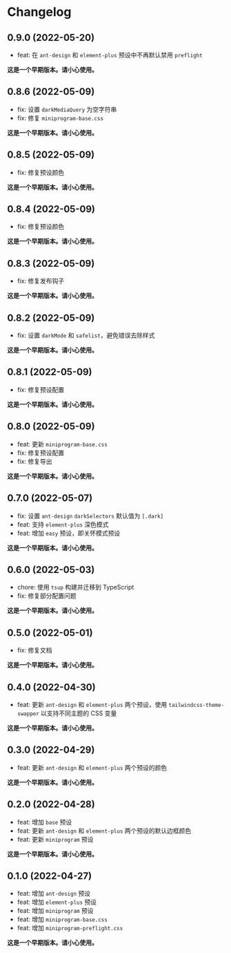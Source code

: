 # Changelog

## 0.9.0 (2022-05-20)

- feat: 在 `ant-design` 和 `element-plus` 预设中不再默认禁用 `preflight`

**这是一个早期版本。请小心使用。**

## 0.8.6 (2022-05-09)

- fix: 设置 `darkMediaQuery` 为空字符串
- fix: 修复 `miniprogram-base.css`

**这是一个早期版本。请小心使用。**

## 0.8.5 (2022-05-09)

- fix: 修复预设颜色

**这是一个早期版本。请小心使用。**

## 0.8.4 (2022-05-09)

- fix: 修复预设颜色

**这是一个早期版本。请小心使用。**

## 0.8.3 (2022-05-09)

- fix: 修复发布钩子

**这是一个早期版本。请小心使用。**

## 0.8.2 (2022-05-09)

- fix: 设置 `darkMode` 和 `safelist`，避免错误去除样式

**这是一个早期版本。请小心使用。**

## 0.8.1 (2022-05-09)

- fix: 修复预设配置

**这是一个早期版本。请小心使用。**

## 0.8.0 (2022-05-09)

- feat: 更新 `miniprogram-base.css`
- fix: 修复预设配置
- fix: 修复导出

**这是一个早期版本。请小心使用。**

## 0.7.0 (2022-05-07)

- fix: 设置 `ant-design` `darkSelectors` 默认值为 `[.dark]`
- feat: 支持 `element-plus` 深色模式
- feat: 增加 `easy` 预设，即关怀模式预设

**这是一个早期版本。请小心使用。**

## 0.6.0 (2022-05-03)

- chore: 使用 `tsup` 构建并迁移到 TypeScript
- fix: 修复部分配置问题

**这是一个早期版本。请小心使用。**

## 0.5.0 (2022-05-01)

- fix: 修复文档

**这是一个早期版本。请小心使用。**

## 0.4.0 (2022-04-30)

- feat: 更新 `ant-design` 和 `element-plus` 两个预设，使用 `tailwindcss-theme-swapper` 以支持不同主题的 CSS 变量

**这是一个早期版本。请小心使用。**

## 0.3.0 (2022-04-29)

- feat: 更新 `ant-design` 和 `element-plus` 两个预设的颜色

**这是一个早期版本。请小心使用。**

## 0.2.0 (2022-04-28)

- feat: 增加 `base` 预设
- feat: 更新 `ant-design` 和 `element-plus` 两个预设的默认边框颜色
- feat: 更新 `miniprogram` 预设

**这是一个早期版本。请小心使用。**

## 0.1.0 (2022-04-27)

- feat: 增加 `ant-design` 预设
- feat: 增加 `element-plus` 预设
- feat: 增加 `miniprogram` 预设
- feat: 增加 `miniprogram-base.css`
- feat: 增加 `miniprogram-preflight.css`

**这是一个早期版本。请小心使用。**

